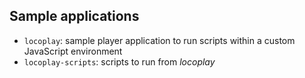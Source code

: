 Sample applications
-------------------

* `locoplay`: sample player application to run scripts within a custom
JavaScript environment
* `locoplay-scripts`: scripts to run from _locoplay_

